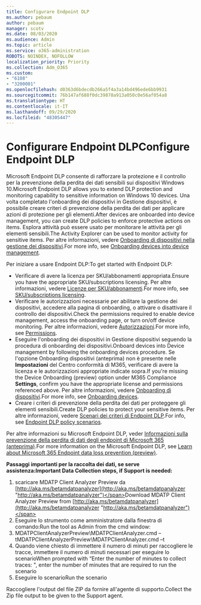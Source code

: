 ```yaml
---
title: Configurare Endpoint DLP
ms.author: pebaum
author: pebaum
manager: scotv
ms.date: 08/03/2020
ms.audience: Admin
ms.topic: article
ms.service: o365-administration
ROBOTS: NOINDEX, NOFOLLOW
localization_priority: Priority
ms.collection: Adm_O365
ms.custom:
- "6108"
- "3200001"
ms.openlocfilehash: d0363d6bdecdb266a5f4a3a14bd496ede6bb9931
ms.sourcegitcommit: 76b147af688f0dc39878a913a050c0e56af054a8
ms.translationtype: HT
ms.contentlocale: it-IT
ms.lasthandoff: 09/29/2020
ms.locfileid: "48305447"
---
```

# <a name="configure-endpoint-dlp"></a><span data-ttu-id="95e95-102">Configurare Endpoint DLP</span><span class="sxs-lookup"><span data-stu-id="95e95-102">Configure Endpoint DLP</span></span>

<span data-ttu-id="95e95-103">Microsoft Endpoint DLP consente di rafforzare la protezione e il controllo per la prevenzione della perdita dei dati sensibili sui dispositivi Windows 10.</span><span class="sxs-lookup"><span data-stu-id="95e95-103">Microsoft Endpoint DLP allows you to extend DLP protection and monitoring capability to sensitive information on Windows 10 devices.</span></span> <span data-ttu-id="95e95-104">Una volta completato l'onboarding dei dispositivi in Gestione dispositivi, è possibile creare criteri di prevenzione della perdita dei dati per applicare azioni di protezione per gli elementi.</span><span class="sxs-lookup"><span data-stu-id="95e95-104">After devices are onboarded into device management, you can create DLP policies to enforce protective actions on items.</span></span> <span data-ttu-id="95e95-105">Esplora attività può essere usato per monitorare le attività per gli elementi sensibili.</span><span class="sxs-lookup"><span data-stu-id="95e95-105">The Activity Explorer can be used to monitor activity for sensitive items.</span></span> <span data-ttu-id="95e95-106">Per altre informazioni, vedere [Onboarding di dispositivi nella gestione dei dispositivi](https://docs.microsoft.com/microsoft-365/compliance/endpoint-dlp-getting-started#onboarding-devices-into-device-management).</span><span class="sxs-lookup"><span data-stu-id="95e95-106">For more info, see [Onboarding devices into device management](https://docs.microsoft.com/microsoft-365/compliance/endpoint-dlp-getting-started#onboarding-devices-into-device-management).</span></span>  

<span data-ttu-id="95e95-107">Per iniziare a usare Endpoint DLP:</span><span class="sxs-lookup"><span data-stu-id="95e95-107">To get started with Endpoint DLP:</span></span>

- <span data-ttu-id="95e95-108">Verificare di avere la licenza per SKU/abbonamenti appropriata.</span><span class="sxs-lookup"><span data-stu-id="95e95-108">Ensure you have the appropriate SKU/subscriptions licensing.</span></span> <span data-ttu-id="95e95-109">Per altre informazioni, vedere [Licenze per SKU/abbonamenti](https://docs.microsoft.com/microsoft-365/compliance/endpoint-dlp-getting-started#skusubscriptions-licensing).</span><span class="sxs-lookup"><span data-stu-id="95e95-109">For more info, see [SKU/subscriptions licensing](https://docs.microsoft.com/microsoft-365/compliance/endpoint-dlp-getting-started#skusubscriptions-licensing).</span></span>
- <span data-ttu-id="95e95-110">Verificare le autorizzazioni necessarie per abilitare la gestione dei dispositivi, accedere alla pagina di onboarding, o attivare o disattivare il controllo dei dispositivi.</span><span class="sxs-lookup"><span data-stu-id="95e95-110">Check the permissions required to enable device management, access the onboarding page, or turn on/off device monitoring.</span></span> <span data-ttu-id="95e95-111">Per altre informazioni, vedere [Autorizzazioni](https://docs.microsoft.com/microsoft-365/compliance/endpoint-dlp-getting-started#permissions).</span><span class="sxs-lookup"><span data-stu-id="95e95-111">For more info, see [Permissions](https://docs.microsoft.com/microsoft-365/compliance/endpoint-dlp-getting-started#permissions).</span></span>
- <span data-ttu-id="95e95-112">Eseguire l'onboarding dei dispositivi in Gestione dispositivi seguendo la procedura di onboarding dei dispositivi.</span><span class="sxs-lookup"><span data-stu-id="95e95-112">Onboard devices into Device management by following the onboarding devices procedure.</span></span> <span data-ttu-id="95e95-113">Se l'opzione Onboarding dispositivi (anteprima) non è presente nelle **Impostazioni** del Centro conformità di M365, verificare di avere la licenza e le autorizzazioni appropriate indicate sopra.</span><span class="sxs-lookup"><span data-stu-id="95e95-113">If you're missing the Device Onboarding (preview) option under M365 Compliance  **Settings**, confirm you have the appropriate license and permissions referenced above.</span></span> <span data-ttu-id="95e95-114">Per altre informazioni, vedere [Onboarding di dispositivi](https://docs.microsoft.com/microsoft-365/compliance/endpoint-dlp-getting-started#onboarding-devices).</span><span class="sxs-lookup"><span data-stu-id="95e95-114">For more info, see [Onboarding devices](https://docs.microsoft.com/microsoft-365/compliance/endpoint-dlp-getting-started#onboarding-devices).</span></span> 
- <span data-ttu-id="95e95-115">Creare i criteri di prevenzione della perdita dei dati per proteggere gli elementi sensibili.</span><span class="sxs-lookup"><span data-stu-id="95e95-115">Create DLP policies to protect your sensitive items.</span></span> <span data-ttu-id="95e95-116">Per altre informazioni, vedere [Scenari dei criteri di Endpoint DLP](https://docs.microsoft.com/microsoft-365/compliance/endpoint-dlp-using?view=o365-worldwide#endpoint-dlp-policy-scenarios).</span><span class="sxs-lookup"><span data-stu-id="95e95-116">For info, see [Endpoint DLP policy scenarios](https://docs.microsoft.com/microsoft-365/compliance/endpoint-dlp-using?view=o365-worldwide#endpoint-dlp-policy-scenarios).</span></span>

<span data-ttu-id="95e95-117">Per altre informazioni su Microsoft Endpoint DLP, veder [Informazioni sulla prevenzione della perdita di dati degli endpoint di Microsoft 365 (anteprima)](https://docs.microsoft.com/microsoft-365/compliance/endpoint-dlp-learn-about).</span><span class="sxs-lookup"><span data-stu-id="95e95-117">For more information on the Microsoft Endpoint DLP, see [Learn about Microsoft 365 Endpoint data loss prevention (preview)](https://docs.microsoft.com/microsoft-365/compliance/endpoint-dlp-learn-about).</span></span>

<span data-ttu-id="95e95-118">**Passaggi importanti per la raccolta dei dati, se serve assistenza:**</span><span class="sxs-lookup"><span data-stu-id="95e95-118">**Important Data Collection steps, if Support is needed:**</span></span>

1. <span data-ttu-id="95e95-119">scaricare MDATP Client Analyzer Preview da [http://aka.ms/betamdatpanalyzer](http://aka.ms/betamdatpanalyzer "http://aka.ms/betamdatpanalyzer")</span><span class="sxs-lookup"><span data-stu-id="95e95-119">Download MDATP Client Analyzer Preview from [http://aka.ms/betamdatpanalyzer](http://aka.ms/betamdatpanalyzer "http://aka.ms/betamdatpanalyzer")</span></span>
2. <span data-ttu-id="95e95-120">Eseguire lo strumento come amministratore dalla finestra di comando:</span><span class="sxs-lookup"><span data-stu-id="95e95-120">Run the tool as Admin from the cmd window:</span></span>
3. <span data-ttu-id="95e95-121">MDATPClientAnalyzerPreview\MDATPClientAnalyzer.cmd –t</span><span class="sxs-lookup"><span data-stu-id="95e95-121">MDATPClientAnalyzerPreview\MDATPClientAnalyzer.cmd –t</span></span>
4. <span data-ttu-id="95e95-122">Quando viene chiesto di immettere il numero di minuti per raccogliere le tracce, immettere il numero di minuti necessari per eseguire lo scenario</span><span class="sxs-lookup"><span data-stu-id="95e95-122">When prompted with “Enter the number of minutes to collect traces: ", enter the number of minutes that are required to run the scenario</span></span>
5. <span data-ttu-id="95e95-123">Eseguire lo scenario</span><span class="sxs-lookup"><span data-stu-id="95e95-123">Run the scenario</span></span>

<span data-ttu-id="95e95-124">Raccogliere l'output del file ZIP da fornire all'agente di supporto.</span><span class="sxs-lookup"><span data-stu-id="95e95-124">Collect the Zip file output to be given to the Support agent.</span></span>
